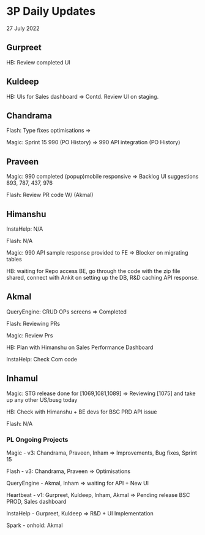 # 3P Daily Updates
27 July 2022

## Gurpreet
HB: Review completed UI

## Kuldeep
HB: UIs for Sales dashboard => Contd. Review UI on staging.

## Chandrama
Flash: Type fixes optimisations => 

Magic: Sprint 15 990 (PO History) => 990 API integration (PO History)

## Praveen
Magic: 990 completed (popup)mobile responsive => Backlog UI suggestions 893, 787, 437, 976

Flash: Review PR code W/ (Akmal)

## Himanshu
InstaHelp: N/A

Flash: N/A

Magic: 990 API sample response provided to FE => Blocker on migrating tables

HB:  waiting for Repo access BE, go through the code with the zip file shared, connect with Ankit on setting up the DB, R&D caching API response.

## Akmal
QueryEngine: CRUD OPs screens => Completed

Flash: Reviewing PRs

Magic: Review Prs

HB: Plan with Himanshu on Sales Performance Dashboard

InstaHelp: Check Com code

## Inhamul
Magic: STG release done for [1069,1081,1089] => Reviewing [1075] and take up any other US/busg today

HB: Check with Himanshu + BE devs for BSC PRD API issue

Flash: N/A

### PL Ongoing Projects
Magic - v3: Chandrama, Praveen, Inham => Improvements, Bug fixes, Sprint 15 

Flash - v3: Chandrama, Praveen => Optimisations

QueryEngine - Akmal, Inham => waiting for API + New UI

Heartbeat - v1: Gurpreet, Kuldeep, Inham, Akmal => Pending release BSC PROD, Sales dashboard

InstaHelp - Gurpreet, Kuldeep => R&D + UI Implementation

Spark - onhold: Akmal
